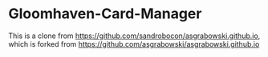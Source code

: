 # Gloomhaven-Card-Manager
This is a clone from https://github.com/sandrobocon/asgrabowski.github.io, which is forked from https://github.com/asgrabowski/asgrabowski.github.io
